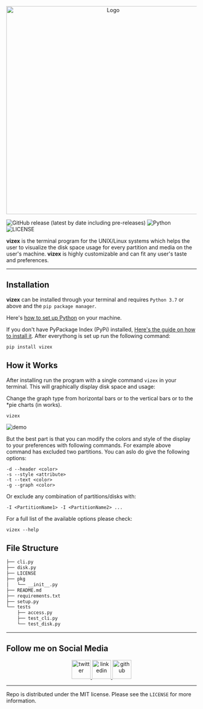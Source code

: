 <p align="center">
	<img title="Logo" src="https://i.imgur.com/Jt0V0ce.png" width=550>
</p>



![GitHub release (latest by date including pre-releases)](https://img.shields.io/github/v/release/bexxmodd/vizex?color=red&include_prereleases&style=flat-square) ![Python](https://img.shields.io/pypi/pyversions/vizex?color=yellow&style=flat-square) ![LICENSE](https://img.shields.io/pypi/l/vizex?color=g&style=flat-square)

**vizex** is the terminal program for the UNIX/Linux systems which helps the user to visualize the disk space usage for every partition and media on the user's machine. **vizex** is highly customizable and can fit any user's taste and preferences.

----

## Installation
**vizex** can be installed through your terminal and requires `Python 3.7` or above and the `pip package manager`.

Here's [how to set up Python](https://realpython.com/installing-python/) on your machine.

If you don't have PyPackage Index (PyPi) installed, [Here's the guide on how to install it](https://www.tecmint.com/install-pip-in-linux/). After everythong is set up run the following command:
```
pip install vizex
```


## How it Works

After installing run the program with a single command `vizex` in your terminal. This will graphically display disk space and usage:

Change the graph type from horizontal bars or to the vertical bars or to the *pie charts (in works).
```
vizex
```

![demo](https://i.imgur.com/dsWFE1v.png)

But the best part is that you can modify the colors and style of the display to your preferences with following commands. For example above command has excluded two partitions. You can aslo do give the following options:

```
-d --header <color>
-s --style <attribute>
-t --text <color>
-g --graph <color>
```

Or exclude any combination of partitions/disks with:
```
-I <PartitionName1> -I <PartitionName2> ...
```

For a full list of the available options please check:
```
vizex --help
```

## File Structure
```bash
├── cli.py
├── disk.py
├── LICENSE
├── pkg
│   └── __init__.py
├── README.md
├── requirements.txt
├── setup.py
└── tests
    ├── access.py
    ├── test_cli.py
    └── test_disk.py
```

------
## Follow me on Social Media
<p align="center">
	<a href="https://www.twitter.com/bexxmodd">
        	<img alt="twitter" src="https://i.imgur.com/fFlVB1c.png" height=50>
	</a>
	<a href="https://www.linkedin.com/in/bmodebadze">
        	<img alt="linkedin" src="https://i.imgur.com/wcvwfoZ.png" height=50>
	</a>
	<a href="https://www.github.com/bexxmodd">
        	<img alt="github" src="https://i.imgur.com/gnDF5oQ.png" height=50>
	</a>
</p>

--------
Repo is distributed under the MIT license. Please see the `LICENSE` for more information.
